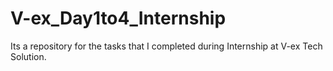 # V-ex_Day1to4_Internship
Its a repository for the tasks that I completed during Internship at V-ex Tech Solution.
